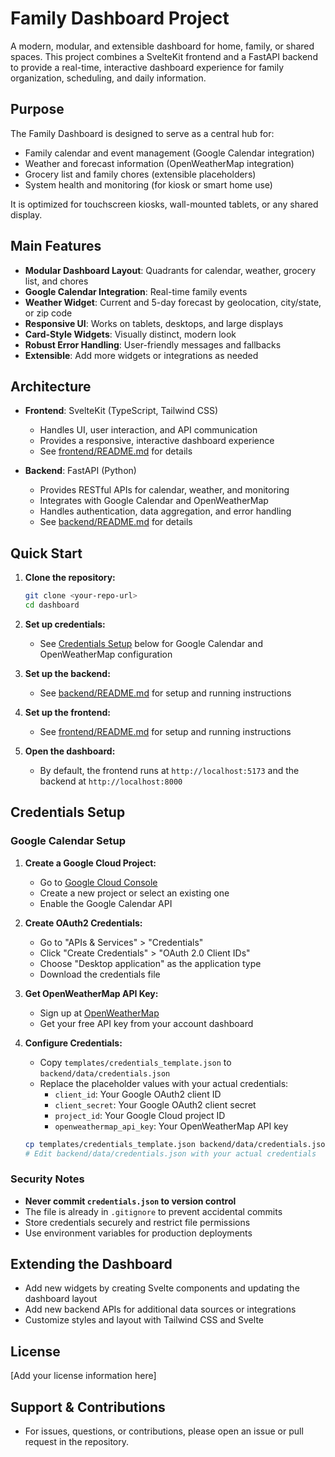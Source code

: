 # Family Dashboard Project

A modern, modular, and extensible dashboard for home, family, or shared spaces. This project combines a SvelteKit frontend and a FastAPI backend to provide a real-time, interactive dashboard experience for family organization, scheduling, and daily information.

## Purpose

The Family Dashboard is designed to serve as a central hub for:

- Family calendar and event management (Google Calendar integration)
- Weather and forecast information (OpenWeatherMap integration)
- Grocery list and family chores (extensible placeholders)
- System health and monitoring (for kiosk or smart home use)

It is optimized for touchscreen kiosks, wall-mounted tablets, or any shared display.

## Main Features

- **Modular Dashboard Layout**: Quadrants for calendar, weather, grocery list, and chores
- **Google Calendar Integration**: Real-time family events
- **Weather Widget**: Current and 5-day forecast by geolocation, city/state, or zip code
- **Responsive UI**: Works on tablets, desktops, and large displays
- **Card-Style Widgets**: Visually distinct, modern look
- **Robust Error Handling**: User-friendly messages and fallbacks
- **Extensible**: Add more widgets or integrations as needed

## Architecture

- **Frontend**: SvelteKit (TypeScript, Tailwind CSS)
  - Handles UI, user interaction, and API communication
  - Provides a responsive, interactive dashboard experience
  - See [frontend/README.md](./frontend/README.md) for details

- **Backend**: FastAPI (Python)
  - Provides RESTful APIs for calendar, weather, and monitoring
  - Integrates with Google Calendar and OpenWeatherMap
  - Handles authentication, data aggregation, and error handling
  - See [backend/README.md](./backend/README.md) for details

## Quick Start

1. **Clone the repository:**

   ```bash
   git clone <your-repo-url>
   cd dashboard
   ```

2. **Set up credentials:**
   - See [Credentials Setup](#credentials-setup) below for Google Calendar and OpenWeatherMap configuration

3. **Set up the backend:**
   - See [backend/README.md](./backend/README.md) for setup and running instructions

4. **Set up the frontend:**
   - See [frontend/README.md](./frontend/README.md) for setup and running instructions

5. **Open the dashboard:**
   - By default, the frontend runs at `http://localhost:5173` and the backend at `http://localhost:8000`

## Credentials Setup

### Google Calendar Setup

1. **Create a Google Cloud Project:**
   - Go to [Google Cloud Console](https://console.cloud.google.com/)
   - Create a new project or select an existing one
   - Enable the Google Calendar API

2. **Create OAuth2 Credentials:**
   - Go to "APIs & Services" > "Credentials"
   - Click "Create Credentials" > "OAuth 2.0 Client IDs"
   - Choose "Desktop application" as the application type
   - Download the credentials file

3. **Get OpenWeatherMap API Key:**
   - Sign up at [OpenWeatherMap](https://openweathermap.org/api)
   - Get your free API key from your account dashboard

4. **Configure Credentials:**
   - Copy `templates/credentials_template.json` to `backend/data/credentials.json`
   - Replace the placeholder values with your actual credentials:
     - `client_id`: Your Google OAuth2 client ID
     - `client_secret`: Your Google OAuth2 client secret
     - `project_id`: Your Google Cloud project ID
     - `openweathermap_api_key`: Your OpenWeatherMap API key

   ```bash
   cp templates/credentials_template.json backend/data/credentials.json
   # Edit backend/data/credentials.json with your actual credentials
   ```

### Security Notes

- **Never commit `credentials.json` to version control**
- The file is already in `.gitignore` to prevent accidental commits
- Store credentials securely and restrict file permissions
- Use environment variables for production deployments

## Extending the Dashboard

- Add new widgets by creating Svelte components and updating the dashboard layout
- Add new backend APIs for additional data sources or integrations
- Customize styles and layout with Tailwind CSS and Svelte

## License

[Add your license information here]

## Support & Contributions

- For issues, questions, or contributions, please open an issue or pull request in the repository.

